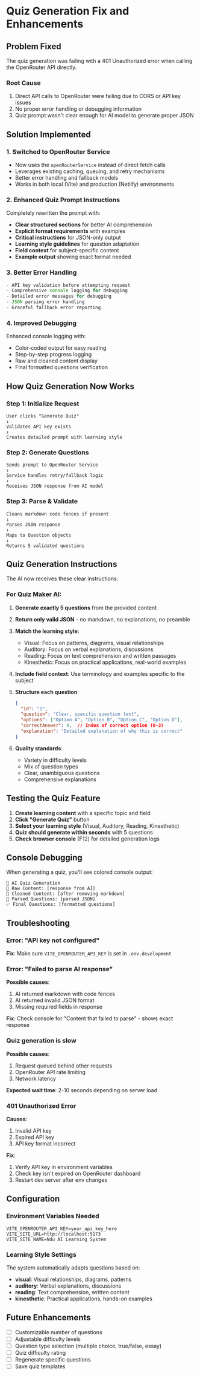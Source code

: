 # Quiz Generation Fix and Enhancements

## Problem Fixed
The quiz generation was failing with a 401 Unauthorized error when calling the OpenRouter API directly.

### Root Cause
1. Direct API calls to OpenRouter were failing due to CORS or API key issues
2. No proper error handling or debugging information
3. Quiz prompt wasn't clear enough for AI model to generate proper JSON

## Solution Implemented

### 1. **Switched to OpenRouter Service**
- Now uses the `openRouterService` instead of direct fetch calls
- Leverages existing caching, queuing, and retry mechanisms
- Better error handling and fallback models
- Works in both local (Vite) and production (Netlify) environments

### 2. **Enhanced Quiz Prompt Instructions**
Completely rewritten the prompt with:
- **Clear structured sections** for better AI comprehension
- **Explicit format requirements** with examples
- **Critical instructions** for JSON-only output
- **Learning style guidelines** for question adaptation
- **Field context** for subject-specific content
- **Example output** showing exact format needed

### 3. **Better Error Handling**
```typescript
- API key validation before attempting request
- Comprehensive console logging for debugging
- Detailed error messages for debugging
- JSON parsing error handling
- Graceful fallback error reporting
```

### 4. **Improved Debugging**
Enhanced console logging with:
- Color-coded output for easy reading
- Step-by-step progress logging
- Raw and cleaned content display
- Final formatted questions verification

## How Quiz Generation Now Works

### Step 1: Initialize Request
```
User clicks "Generate Quiz"
↓
Validates API key exists
↓
Creates detailed prompt with learning style
```

### Step 2: Generate Questions
```
Sends prompt to OpenRouter Service
↓
Service handles retry/fallback logic
↓
Receives JSON response from AI model
```

### Step 3: Parse & Validate
```
Cleans markdown code fences if present
↓
Parses JSON response
↓
Maps to Question objects
↓
Returns 5 validated questions
```

## Quiz Generation Instructions

The AI now receives these clear instructions:

### For Quiz Maker AI:
1. **Generate exactly 5 questions** from the provided content
2. **Return only valid JSON** - no markdown, no explanations, no preamble
3. **Match the learning style**:
   - Visual: Focus on patterns, diagrams, visual relationships
   - Auditory: Focus on verbal explanations, discussions
   - Reading: Focus on text comprehension and written passages
   - Kinesthetic: Focus on practical applications, real-world examples

4. **Include field context**: Use terminology and examples specific to the subject
5. **Structure each question**:
   ```json
   {
     "id": "1",
     "question": "Clear, specific question text",
     "options": ["Option A", "Option B", "Option C", "Option D"],
     "correctAnswer": 0,  // Index of correct option (0-3)
     "explanation": "Detailed explanation of why this is correct"
   }
   ```

6. **Quality standards**:
   - Variety in difficulty levels
   - Mix of question types
   - Clear, unambiguous questions
   - Comprehensive explanations

## Testing the Quiz Feature

1. **Create learning content** with a specific topic and field
2. **Click "Generate Quiz"** button
3. **Select your learning style** (Visual, Auditory, Reading, Kinesthetic)
4. **Quiz should generate within seconds** with 5 questions
5. **Check browser console** (F12) for detailed generation logs

## Console Debugging

When generating a quiz, you'll see colored console output:
```
📝 AI Quiz Generation
📜 Raw Content: [response from AI]
🧩 Cleaned Content: [after removing markdown]
🧩 Parsed Questions: [parsed JSON]
✅ Final Questions: [formatted questions]
```

## Troubleshooting

### Error: "API key not configured"
**Fix**: Make sure `VITE_OPENROUTER_API_KEY` is set in `.env.development`

### Error: "Failed to parse AI response"
**Possible causes**:
1. AI returned markdown with code fences
2. AI returned invalid JSON format
3. Missing required fields in response

**Fix**: Check console for "Content that failed to parse" - shows exact response

### Quiz generation is slow
**Possible causes**:
1. Request queued behind other requests
2. OpenRouter API rate limiting
3. Network latency

**Expected wait time**: 2-10 seconds depending on server load

### 401 Unauthorized Error
**Causes**: 
1. Invalid API key
2. Expired API key
3. API key format incorrect

**Fix**:
1. Verify API key in environment variables
2. Check key isn't expired on OpenRouter dashboard
3. Restart dev server after env changes

## Configuration

### Environment Variables Needed
```
VITE_OPENROUTER_API_KEY=your_api_key_here
VITE_SITE_URL=http://localhost:5173
VITE_SITE_NAME=Ndu AI Learning System
```

### Learning Style Settings
The system automatically adapts questions based on:
- **visual**: Visual relationships, diagrams, patterns
- **auditory**: Verbal explanations, discussions
- **reading**: Text comprehension, written content
- **kinesthetic**: Practical applications, hands-on examples

## Future Enhancements
- [ ] Customizable number of questions
- [ ] Adjustable difficulty levels
- [ ] Question type selection (multiple choice, true/false, essay)
- [ ] Quiz difficulty rating
- [ ] Regenerate specific questions
- [ ] Save quiz templates
